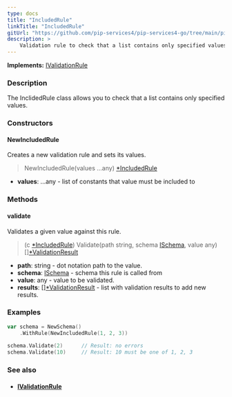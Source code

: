 ```yaml
---
type: docs
title: "IncludedRule"
linkTitle: "IncludedRule"
gitUrl: "https://github.com/pip-services4/pip-services4-go/tree/main/pip-services4-data-go"
description: >
    Validation rule to check that a list contains only specified values.
---
```


**Implements:** [IValidationRule](../ivalidation_rule)

### Description

The InclidedRule class allows you to check that a list contains only specified values.

### Constructors

#### NewIncludedRule
Creates a new validation rule and sets its values.

> NewIncludedRule(values ...any) [*IncludedRule]()

- **values**: ...any - list of constants that value must be included to

### Methods


#### validate
Validates a given value against this rule.

> (c [*IncludedRule]()) Validate(path string, schema [ISchema](../ischema), value any) [][*ValidationResult](../validation_result)

- **path**: string - dot notation path to the value.
- **schema**: [ISchema](../ischema) - schema this rule is called from
- **value**: any - value to be validated.
- **results**: [][*ValidationResult](../validation_result) - list with validation results to add new results.


### Examples
```go
var schema = NewSchema()
    .WithRule(NewIncludedRule(1, 2, 3))
 
schema.Validate(2)      // Result: no errors
schema.Validate(10)     // Result: 10 must be one of 1, 2, 3
```

### See also
- #### [IValidationRule](../ivalidation_rule)

